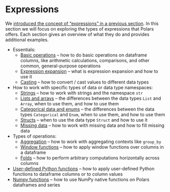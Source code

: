 # Expressions

We [introduced the concept of “expressions” in a previous section](../concepts/expressions-and-contexts.md#expressions).
In this section we will focus on exploring the types of expressions that Polars offers.
Each section gives an overview of what they do and provides additional examples.

<!-- dprint-ignore-start -->
- Essentials:
    - [Basic operations](basic-operations.md) – how to do basic operations on dataframe columns, like arithmetic calculations, comparisons, and other common, general-purpose operations
    - [Expression expansion](expression-expansion.md) – what is expression expansion and how to use it
    - [Casting](casting.md) – how to convert / cast values to different data types
- How to work with specific types of data or data type namespaces:
    - [Strings](strings.md) – how to work with strings and the namespace `str`
    - [Lists and arrays](lists-and-arrays.md) – the differences between the data types `List` and `Array`, when to use them, and how to use them
    - [Categorical data and enums](categorical-data-and-enums.md) – the differences between the data types `Categorical` and `Enum`, when to use them, and how to use them
    - [Structs](structs.md) – when to use the data type `Struct` and how to use it
    - [Missing data](missing-data.md) – how to work with missing data and how to fill missing data
- Types of operations:
    - [Aggregation](aggregation.md) – how to work with aggregating contexts like `group_by`
    - [Window functions](window-functions.md) – how to apply window functions over columns in a dataframe
    - [Folds](folds.md) – how to perform arbitrary computations horizontally across columns
- [User-defined Python functions](user-defined-python-functions.md) – how to apply user-defined Python functions to dataframe columns or to column values
- [Numpy functions](numpy-functions.md) – how to use NumPy native functions on Polars dataframes and series
<!-- dprint-ignore-end -->

